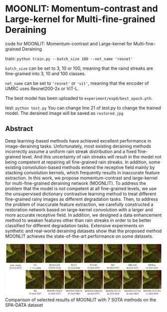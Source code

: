 # MOONLIT: Momentum-contrast and Large-kernel for Multi-fine-grained Deraining
code for MOONLIT: Momentum-contrast and Large-kernel for Multi-fine-grained Deraining

train:
`python train.py --batch_size 100 --net_name 'resnet'`

`batch_size` can be set to 3, 10 or 100, meaning that the raind streaks are fine-grained into 3, 10 and 100 classes.

`net_name` can be set to `'resnet'` or `'vit'`, meaning that the encoder of UMRC uses Resnet200-2x or ViT-L.

The best model has been uploaded to `experiment/exp0/best_epoch.pth`.

test:
`python test.py`
You can change line 21 of test.py to change the trained model.
The derained image will be saved as `restored.jpg`


## Abstract
Deep learning-based methods have achieved excellent performance in image-deraining tasks. Unfortunately, most existing deraining methods incorrectly assume a uniform rain streak distribution and a fixed fine-grained level. And this uncertainty of rain streaks will result in the model not being competent at repairing all fine-grained rain streaks. In addition, some existing convolution-based methods extend the receptive field mainly by stacking convolution kernels, which frequently results in inaccurate feature extraction. In this work, we propose momentum-contrast and large-kernel for multi-fine-grained deraining network (MOONLIT). To address the problem that the model is not competent at all fine-grained levels, we use the unsupervised dictionary contrastive learning method to treat different fine-grained rainy images as different degradation tasks. Then, to address the problem of inaccurate feature extraction, we carefully constructed a restoration network based on large-kernel convolution with a larger and more accurate receptive field. In addition, we designed a data enhancement method to weaken features other than rain streaks in order to be better classified for different degradation tasks. Extensive experiments on synthetic and real-world deraining datasets show that the proposed method MOONLIT achieves the state-of-the-art performance on some datasets.

![image](img/fig7.png)Comparison of selected results of MOONLIT with 7 SOTA methods on the SPA-DATA dataset
